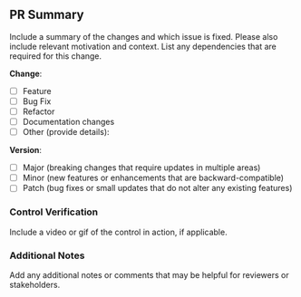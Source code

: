 ## PR Summary

Include a summary of the changes and which issue is fixed. Please also include relevant motivation and context. List any dependencies that are required for this change.

**Change**:
- [ ] Feature
- [ ] Bug Fix
- [ ] Refactor
- [ ] Documentation changes
- [ ] Other (provide details):

**Version**:
- [ ] Major (breaking changes that require updates in multiple areas)
- [ ] Minor (new features or enhancements that are backward-compatible)
- [ ] Patch (bug fixes or small updates that do not alter any existing features)

### Control Verification

Include a video or gif of the control in action, if applicable.

### Additional Notes

Add any additional notes or comments that may be helpful for reviewers or stakeholders.
